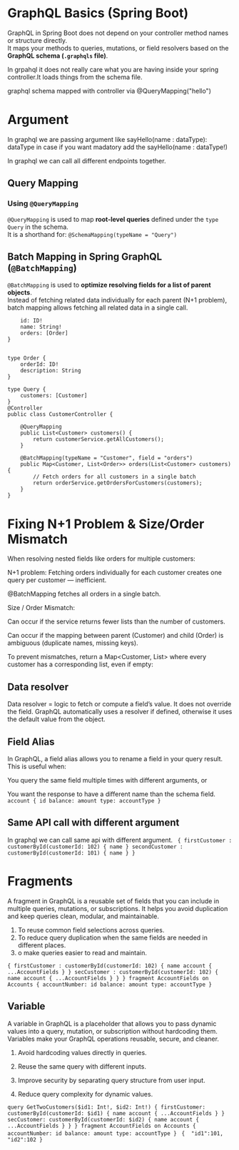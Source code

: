 # GraphQL Basics (Spring Boot)

GraphQL in Spring Boot does not depend on your controller method names or structure directly.  
It maps your methods to queries, mutations, or field resolvers based on the **GraphQL schema (`.graphqls` file)**.

In grpahql it does not really care what you are having inside your spring controller.It loads things from the schema file.

graphql schema mapped with controller via  @QueryMapping("hello")

# Argument
In graphql we are passing argument like sayHello(name : dataType): dataType in case if you want madatory
add the  sayHello(name : dataType!)

In graphql we can call all different endpoints together.

## Query Mapping

### Using `@QueryMapping`
`@QueryMapping` is used to map **root-level queries** defined under the `type Query` in the schema.  
It is a shorthand for:
`@SchemaMapping(typeName = "Query")`
## Batch Mapping in Spring GraphQL (`@BatchMapping`)

`@BatchMapping` is used to **optimize resolving fields for a list of parent objects**.  
Instead of fetching related data individually for each parent (N+1 problem), batch mapping allows fetching all related data in a single call.

```type Customer {
    id: ID!
    name: String!
    orders: [Order]
}


type Order {
    orderId: ID!
    description: String
}

type Query {
    customers: [Customer]
}
@Controller
public class CustomerController {

    @QueryMapping
    public List<Customer> customers() {
        return customerService.getAllCustomers();
    }

    @BatchMapping(typeName = "Customer", field = "orders")
    public Map<Customer, List<Order>> orders(List<Customer> customers) {
        // Fetch orders for all customers in a single batch
        return orderService.getOrdersForCustomers(customers);
    }
}
```
# Fixing N+1 Problem & Size/Order Mismatch

When resolving nested fields like orders for multiple customers:

N+1 problem: Fetching orders individually for each customer creates one query per customer — inefficient.

@BatchMapping fetches all orders in a single batch.

Size / Order Mismatch:

Can occur if the service returns fewer lists than the number of customers.

Can occur if the mapping between parent (Customer) and child (Order) is ambiguous (duplicate names, missing keys).

To prevent mismatches, return a Map<Customer, List<Order>> where every customer has a corresponding list, even if empty:

## Data resolver
Data resolver = logic to fetch or compute a field’s value.
It does not override the field.
GraphQL automatically uses a resolver if defined, otherwise it uses the default value from the object.

## Field Alias
In GraphQL, a field alias allows you to rename a field in your query result. This is useful when:

You query the same field multiple times with different arguments, or

You want the response to have a different name than the schema field.
` account {
      id
      balance: amount
      type: accountType
    }`
## Same API call with different argument
In graphql we can call same api with different argument.
` {
firstCustomer : customerById(customerId: 102) {
name
}
secondCustomer : customerById(customerId: 101) {
name
}
}`
# Fragments
A fragment in GraphQL is a reusable set of fields that you can include in multiple queries, mutations, or subscriptions. It helps you avoid duplication and keep queries clean, modular, and maintainable.
1) To reuse common field selections across queries.
2) To reduce query duplication when the same fields are needed in different places.
3) o make queries easier to read and maintain.

`{
firstCustomer : customerById(customerId: 102) {
name
account {
...AccountFields
}
}
secCustomer : customerById(customerId: 102) {
name
account {
...AccountFields
}
}
}
fragment AccountFields on Accounts {
accountNumber: id
balance: amount
type: accountType
}
`
## Variable

A variable in GraphQL is a placeholder that allows you to pass dynamic values into a query, mutation, or subscription without hardcoding them. Variables make your GraphQL operations reusable, secure, and cleaner.

1) Avoid hardcoding values directly in queries.

2) Reuse the same query with different inputs.

3) Improve security by separating query structure from user input.

4) Reduce query complexity for dynamic values.

`query GetTwoCustomers($id1: Int!, $id2: Int!) {
firstCustomer: customerById(customerId: $id1) {
name
account {
...AccountFields
}
}
secCustomer: customerById(customerId: $id2) {
name
account {
...AccountFields
}
}
}
fragment AccountFields on Accounts {
accountNumber: id
balance: amount
type: accountType
}
`
`{ 
  "id1":101, 
  "id2":102
}`